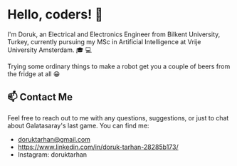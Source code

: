 # Hello, coders! :wave:


I'm Doruk, an Electrical and Electronics Engineer from Bilkent University, Turkey, currently pursuing my MSc in Artificial Intelligence at Vrije University Amsterdam. :mortar_board: :computer:


Trying some ordinary things to make a robot get you a couple of beers from the fridge at all :grin:

## :mailbox: Contact Me
Feel free to reach out to me with any questions, suggestions, or just to chat about Galatasaray's last game. You can find me:
- doruktarhan@gmail.com
- https://www.linkedin.com/in/doruk-tarhan-28285b173/
- Instagram: doruktarhan






<!--
**doruktarhan/doruktarhan** is a ✨ _special_ ✨ repository because its `README.md` (this file) appears on your GitHub profile.

Here are some ideas to get you started:

- 🔭 I’m currently working on ...
- 🌱 I’m currently learning ...
- 👯 I’m looking to collaborate on ...
- 🤔 I’m looking for help with ...
- 💬 Ask me about ...
- 📫 How to reach me: ...
- 😄 Pronouns: ...
- ⚡ Fun fact: ...
-->
